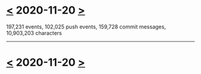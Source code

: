 # [<](2020-11-19.md) 2020-11-20 [>](2020-11-21.md)

197,231 events, 102,025 push events, 159,728 commit messages, 10,903,203 characters



---

# [<](2020-11-19.md) 2020-11-20 [>](2020-11-21.md)

